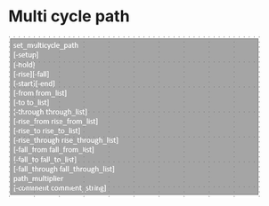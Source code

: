 Multi cycle path
================
![Image](https://github.com/vita70579/VLSI/raw/main/Image/im40.png)<br>
